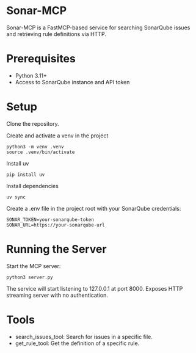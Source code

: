 # Sonar-MCP
Sonar-MCP is a FastMCP-based service for searching SonarQube issues and retrieving rule definitions via HTTP.

# Prerequisites
* Python 3.11+
* Access to SonarQube instance and API token

# Setup
Clone the repository.

Create and activate a venv in the project

    python3 -m venv .venv
    source .venv/bin/activate

Install uv

    pip install uv

Install dependencies

    uv sync

Create a .env file in the project root with your SonarQube credentials:

    SONAR_TOKEN=your-sonarqube-token
    SONAR_URL=https://your-sonarqube-url

# Running the Server
Start the MCP server:

    python3 server.py

The service will start listening to 127.0.0.1 at port 8000. Exposes HTTP streaming server with no authentication.

# Tools
* search_issues_tool: Search for issues in a specific file.
* get_rule_tool: Get the definition of a specific rule.
